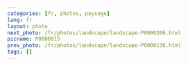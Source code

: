 ```yaml
---
categories: [fr, photos, paysage]
lang: fr
layout: photo
next_photo: /fr/photos/landscape/landscape-P0000206.html
picname: P0000015
prev_photo: /fr/photos/landscape/landscape-P0000136.html
tags: []
---
```

